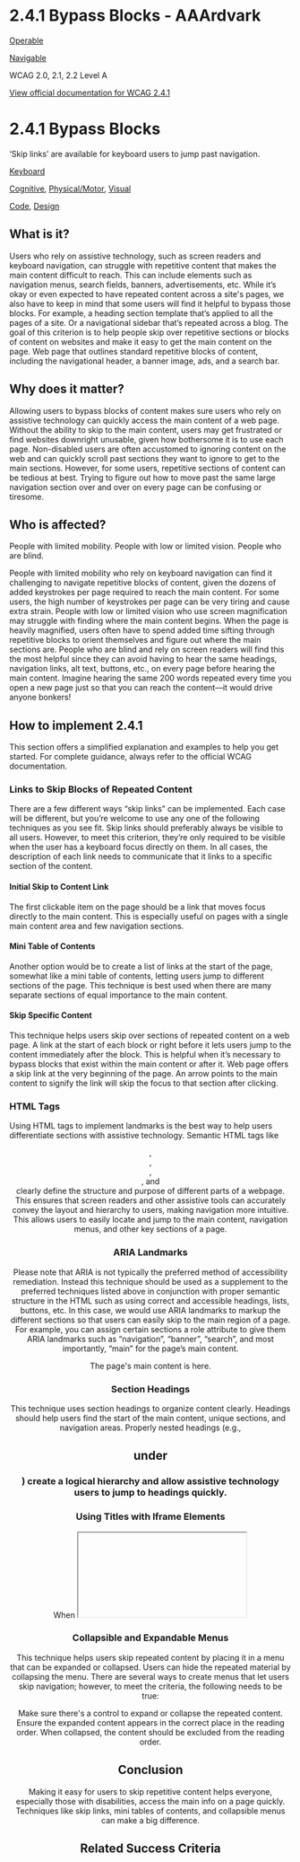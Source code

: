 # 2.4.1 Bypass Blocks - AAArdvark

[Operable](https://aaardvarkaccessibility.com/wcag-principle/operable/)

[Navigable](https://aaardvarkaccessibility.com/wcag-guideline/navigable/)

WCAG 2.0, 2.1, 2.2
Level A

[View official documentation for WCAG 2.4.1](https://www.w3.org/WAI/WCAG22/Understanding/bypass-blocks.html)

# 2.4.1 Bypass Blocks

‘Skip links’ are available for keyboard users to jump past navigation.

[Keyboard](https://aaardvarkaccessibility.com/wcag-theme/keyboard/) 

 

[Cognitive](https://aaardvarkaccessibility.com/wcag-disability/cognitive/), [Physical/Motor](https://aaardvarkaccessibility.com/wcag-disability/physical-motor/), [Visual](https://aaardvarkaccessibility.com/wcag-disability/visual/) 

 

[Code](https://aaardvarkaccessibility.com/wcag-responsibility/code/), [Design](https://aaardvarkaccessibility.com/wcag-responsibility/design/) 

## What is it?

Users who rely on assistive technology, such as screen readers and keyboard navigation, can struggle with repetitive content that makes the main content difficult to reach. This can include elements such as navigation menus, search fields, banners, advertisements, etc.
While it’s okay or even expected to have repeated content across a site's pages, we also have to keep in mind that some users will find it helpful to bypass those blocks. For example, a heading section template that’s applied to all the pages of a site. Or a navigational sidebar that’s repeated across a blog.
The goal of this criterion is to help people skip over repetitive sections or blocks of content on websites and make it easy to get the main content on the page.
Web page that outlines standard repetitive blocks of content, including the navigational header, a banner image, ads, and a search bar.

## Why does it matter?

Allowing users to bypass blocks of content makes sure users who rely on assistive technology can quickly access the main content of a web page. Without the ability to skip to the main content, users may get frustrated or find websites downright unusable, given how bothersome it is to use each page.
Non-disabled users are often accustomed to ignoring content on the web and can quickly scroll past sections they want to ignore to get to the main sections. However, for some users, repetitive sections of content can be tedious at best. Trying to figure out how to move past the same large navigation section over and over on every page can be confusing or tiresome.

## Who is affected?

People with limited mobility. People with low or limited vision. People who are blind.

People with limited mobility who rely on keyboard navigation can find it challenging to navigate repetitive blocks of content, given the dozens of added keystrokes per page required to reach the main content. For some users, the high number of keystrokes per page can be very tiring and cause extra strain.
People with low or limited vision who use screen magnification may struggle with finding where the main content begins. When the page is heavily magnified, users often have to spend added time sifting through repetitive blocks to orient themselves and figure out where the main sections are.
People who are blind and rely on screen readers will find this the most helpful since they can avoid having to hear the same headings, navigation links, alt text, buttons, etc., on every page before hearing the main content. Imagine hearing the same 200 words repeated every time you open a new page just so that you can reach the content—it would drive anyone bonkers!

## How to implement 2.4.1

This section offers a simplified explanation and examples to help you get started. For complete guidance, always refer to the official WCAG documentation.

### Links to Skip Blocks of Repeated Content

There are a few different ways “skip links” can be implemented. Each case will be different, but you’re welcome to use any one of the following techniques as you see fit.
Skip links should preferably always be visible to all users. However, to meet this criterion, they’re only required to be visible when the user has a keyboard focus directly on them.
In all cases, the description of each link needs to communicate that it links to a specific section of the content.
#### Initial Skip to Content Link

The first clickable item on the page should be a link that moves focus directly to the main content. This is especially useful on pages with a single main content area and few navigation sections.
#### Mini Table of Contents

Another option would be to create a list of links at the start of the page, somewhat like a mini table of contents, letting users jump to different sections of the page. This technique is best used when there are many separate sections of equal importance to the main content.
#### Skip Specific Content

This technique helps users skip over sections of repeated content on a web page. A link at the start of each block or right before it lets users jump to the content immediately after the block. This is helpful when it’s necessary to bypass blocks that exist within the main content or after it.
Web page offers a skip link at the very beginning of the page. An arrow points to the main content to signify the link will skip the focus to that section after clicking.
### HTML Tags

Using HTML tags to implement landmarks is the best way to help users differentiate sections with assistive technology. Semantic HTML tags like <header>, <nav>, <main>, <aside>, and <footer> clearly define the structure and purpose of different parts of a webpage.
This ensures that screen readers and other assistive tools can accurately convey the layout and hierarchy to users, making navigation more intuitive. This allows users to easily locate and jump to the main content, navigation menus, and other key sections of a page.
### ARIA Landmarks

Please note that ARIA is not typically the preferred method of accessibility remediation. Instead this technique should be used as a supplement to the preferred techniques listed above in conjunction with proper semantic structure in the HTML such as using correct and accessible headings, lists, buttons, etc.
In this case, we would use ARIA landmarks to markup the different sections so that users can easily skip to the main region of a page. For example, you can assign certain sections a role attribute to give them ARIA landmarks such as “navigation”, “banner”, “search”, and most importantly, “main” for the page’s main content.
<div role="main">The page's main content is here.</div>

### Section Headings

This technique uses section headings to organize content clearly. Headings should help users find the start of the main content, unique sections, and navigation areas. Properly nested headings (e.g., <h2> under <h1>) create a logical hierarchy and allow assistive technology users to jump to headings quickly.
### Using Titles with Iframe Elements

When <iframe> elements potentially containing repetitive ads are used, and the <iframe> tag needs to receive a descriptive title attribute. That way, each <iframe> is labeled, and the user can determine which frame to enter or skip.
<iframe src="banner-ad.html" name="ad-iframe" title="Advertisement"></iframe>

### Collapsible and Expandable Menus

This technique helps users skip repeated content by placing it in a menu that can be expanded or collapsed. Users can hide the repeated material by collapsing the menu. There are several ways to create menus that let users skip navigation; however, to meet the criteria, the following needs to be true:

Make sure there's a control to expand or collapse the repeated content.
Ensure the expanded content appears in the correct place in the reading order.
When collapsed, the content should be excluded from the reading order.

## Conclusion

Making it easy for users to skip repetitive content helps everyone, especially those with disabilities, access the main info on a page quickly. Techniques like skip links, mini tables of contents, and collapsible menus can make a big difference.

## Related Success Criteria

